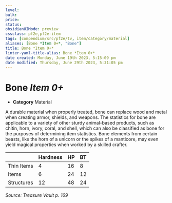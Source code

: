 ```yaml
---
level:
bulk:
price:
status:
obsidianUIMode: preview
cssclass: pf2e,pf2e-item
tags: [compendium/src/pf2e/tv, item/category/material]
aliases: [Bone *Item 0+*, "Bone"]
title: Bone *Item 0+*
linter-yaml-title-alias: Bone *Item 0+*
date created: Monday, June 19th 2023, 5:15:09 pm
date modified: Thursday, June 29th 2023, 5:31:05 pm
---
```


# Bone *Item 0+*

- **Category** Material

A durable material when properly treated, bone can replace wood and metal when creating armor, shields, and weapons. The statistics for bone are applicable to a variety of other sturdy animal-based products, such as chitin, horn, ivory, coral, and shell, which can also be classified as bone for the purposes of determining item statistics. Bone elements from certain beasts, like the horn of a unicorn or the spikes of a manticore, may even yield magical properties when worked by a skilled crafter.

|  | Hardness | HP | BT |
|--|----------|----|----|
| Thin Items | 4 | 16 | 8 |
| Items | 6 | 24 | 12 |
| Structures | 12 | 48 | 24 |

*Source: Treasure Vault p. 169*
